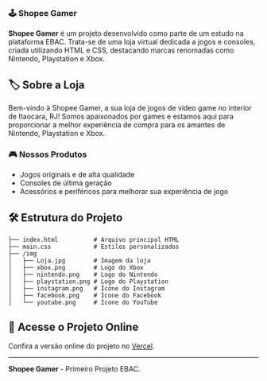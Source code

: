 
### 🕹️ Shopee Gamer

**Shopee Gamer** é um projeto desenvolvido como parte de um estudo na plataforma EBAC. Trata-se de uma loja virtual dedicada a jogos e consoles, criada utilizando HTML e CSS, destacando marcas renomadas como Nintendo, Playstation e Xbox.

## 🏷️ Sobre a Loja

Bem-vindo à Shopee Gamer, a sua loja de jogos de vídeo game no interior de Itaocara, RJ! Somos apaixonados por games e estamos aqui para proporcionar a melhor experiência de compra para os amantes de Nintendo, Playstation e Xbox.

### 🎮 Nossos Produtos

- Jogos originais e de alta qualidade
- Consoles de última geração
- Acessórios e periféricos para melhorar sua experiência de jogo

## 🛠️ Estrutura do Projeto

```
├── index.html          # Arquivo principal HTML
├── main.css            # Estilos personalizados
├── /img
│   ├── Loja.jpg        # Imagem da loja
│   ├── xbox.png        # Logo do Xbox
│   ├── nintendo.png    # Logo do Nintendo
│   ├── playstation.png # Logo do Playstation
│   ├── instagram.png   # Ícone do Instagram
│   ├── facebook.png    # Ícone do Facebook
│   └── youtube.png     # Ícone do YouTube
```

## 🔗 Acesse o Projeto Online

Confira a versão online do projeto no [Vercel](https://shopeegames.vercel.app).

---

**Shopee Gamer** - Primeiro Projeto EBAC. 
